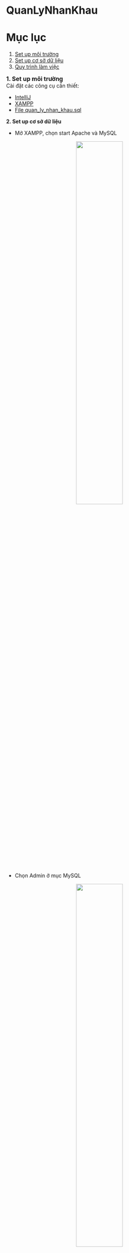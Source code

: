 # QuanLyNhanKhau
# Mục lục
1. [Set up môi trường](#first)
2. [Set up cơ sở dữ liệu](#second)
3. [Quy trình làm việc](#third)

<span id="first" style="font-size: 16px;"><b>1. Set up môi trường</b></span><br/>
Cài đặt các công cụ cần thiết:
  - <a target="_blank" rel="noopener noreferrer" href="https://www.jetbrains.com/idea/download/download-thanks.html?platform=windows&code=IIC">IntelliJ</a>
  - <a href="https://www.apachefriends.org/download.html" target="_blank" rel="noopener noreferrer">XAMPP</a>
  - <a id="file" href="https://drive.google.com/file/d/1Na2t1oi6tL9ae6F_Zs-Jucmq1AZUhC64/view?usp=sharing" target="_blank" rel="noopener noreferrer">File quan_ly_nhan_khau.sql</a>
 
<span id="second"><b>2. Set up cơ sở dữ liệu</b></span><br/> 

- Mở XAMPP, chọn start Apache và MySQL 
<p align="center" >
  <img width="50%" src="https://user-images.githubusercontent.com/91966779/215268786-f508254f-52c3-426a-9924-48eebc3dc58c.png"/>
</p>

- Chọn Admin ở mục MySQL
<p align="center" >
  <img width="50%" src="https://user-images.githubusercontent.com/91966779/215268991-6e93abaf-4bf9-47a2-ae3d-ddfd9a8958b0.png"/>
</p>

- Chon new để tạo cơ sở dữ liệu mới 
<p align="center" >
  <img width="50%" src="https://user-images.githubusercontent.com/91966779/215269091-c462168e-04f5-4691-846a-cb59981d97ce.png"/>
</p>


- Nhập tên cơ sở dữ liệu: "quan_ly_nhan_khau", chọn character set: utf8_mb4_vietnamese_ci, sau đó chọn create
<p align="center" >
  <img width="50%" src="https://user-images.githubusercontent.com/91966779/215269300-1ae68c47-1968-4ae4-8ead-db52acf0416f.png"/>
</p>

- Chọn cơ sở dữ liệu vừa tạo "quan_ly_nhan_khau"
<p align="center" >
  <img width="70%" src="https://user-images.githubusercontent.com/91966779/215269365-ee720735-c057-4389-a535-1e4cc4ea051d.png"/>
</p>

- Chọn import 
<p align="center" >
  <img width="70%" src="https://user-images.githubusercontent.com/91966779/215269425-09c2b2a9-72f2-40d8-aa72-0ab8d78663af.png"/>
</p>

- Chọn browse và chọn file ["quan_ly_nhan_khau.sql"](#file) đã download ở trên
- Kéo xuống chọn import 
<p align="center" >
  <img width="70%" src="https://user-images.githubusercontent.com/91966779/215270114-37a293a6-c523-4022-afbe-c15b9915e63f.png"/>
</p>

<span id="third"><b>3. Quy trình làm việc</b></span><br/> 
- Clone repo về 
```
git clone git@github.com:TVKain/QuanLyNhanKhau.git 
```
- Import vào Eclipse (Chọn File => Open Projects from File System => Directory => Chọn Folder vừa clone về => Finish) 
- Mở terminal tại project và tạo branch mới 
```
git branch [tên branch]
```
- Code phần của mình 
- Xong rồi thì 
```
git add . 
git commit -m "Nội dung commit"
```
- Push code lên repo 
```
git push -u origin [tên branch hiện tại]
```
- Pull code từ main về trước khi tạo pull request (Để không bị merge conflict)
```
git pull origin main
```
- Tạo pull request 

